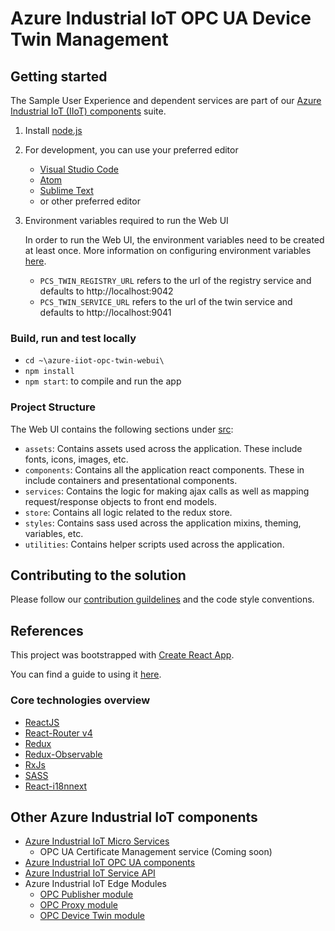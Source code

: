 # Azure Industrial IoT OPC UA Device Twin Management

## Getting started

The Sample User Experience and dependent services are part of our [Azure Industrial IoT (IIoT) components](#Other-Azure-Industrial-IoT-components) suite.

1. Install [node.js](https://nodejs.org/)
1. For development, you can use your preferred editor
   - [Visual Studio Code](https://code.visualstudio.com/)
   - [Atom](https://atom.io/)
   - [Sublime Text](https://www.sublimetext.com/)
   - or other preferred editor
1. Environment variables required to run the Web UI

   In order to run the Web UI, the environment variables need to be created at least once. More information on configuring environment variables [here](#configuration-and-environment-variables).

   * `PCS_TWIN_REGISTRY_URL` refers to the url of the registry service and defaults to http://localhost:9042
   * `PCS_TWIN_SERVICE_URL` refers to the url of the twin service and defaults to http://localhost:9041

### Build, run and test locally

* `cd ~\azure-iiot-opc-twin-webui\`
* `npm install`
* `npm start`: to compile and run the app

### Project Structure

The Web UI contains the following sections under [src](src):
- `assets`: Contains assets used across the application. These include fonts,
icons, images, etc.
- `components`: Contains all the application react components. These in include
containers and presentational components.
- `services`: Contains the logic for making ajax calls as well as mapping
request/response objects to front end models.
- `store`: Contains all logic related to the redux store.
- `styles`: Contains sass used across the application mixins, theming, variables,
etc.
- `utilities`: Contains helper scripts used across the application.

## Contributing to the solution

Please follow our [contribution guildelines](CONTRIBUTING.md) and the code style conventions.

## References

This project was bootstrapped with [Create React App](https://github.com/facebookincubator/create-react-app).

You can find a guide to using it [here](https://github.com/facebookincubator/create-react-app/blob/master/packages/react-scripts/template/README.md).

### Core technologies overview

- [ReactJS](https://reactjs.org/)
- [React-Router v4](https://github.com/ReactTraining/react-router)
- [Redux](https://redux.js.org/)
- [Redux-Observable](https://redux-observable.js.org/)
- [RxJs](http://reactivex.io/rxjs/)
- [SASS](http://sass-lang.com/)
- [React-i18nnext](https://github.com/i18next/react-i18next)

## Other Azure Industrial IoT components

* [Azure Industrial IoT Micro Services](https://github.com/Azure/azure-iiot-services)
  * OPC UA Certificate Management service (Coming soon)
* [Azure Industrial IoT OPC UA components](https://github.com/Azure/azure-iiot-opc-ua)
* [Azure Industrial IoT Service API](https://github.com/Azure/azure-iiot-services-api)
* Azure Industrial IoT Edge Modules
  * [OPC Publisher module](https://github.com/Azure/iot-edge-opc-publisher)
  * [OPC Proxy module](https://github.com/Azure/iot-edge-opc-proxy)
  * [OPC Device Twin module](https://github.com/Azure/azure-iiot-opc-twin-module)
